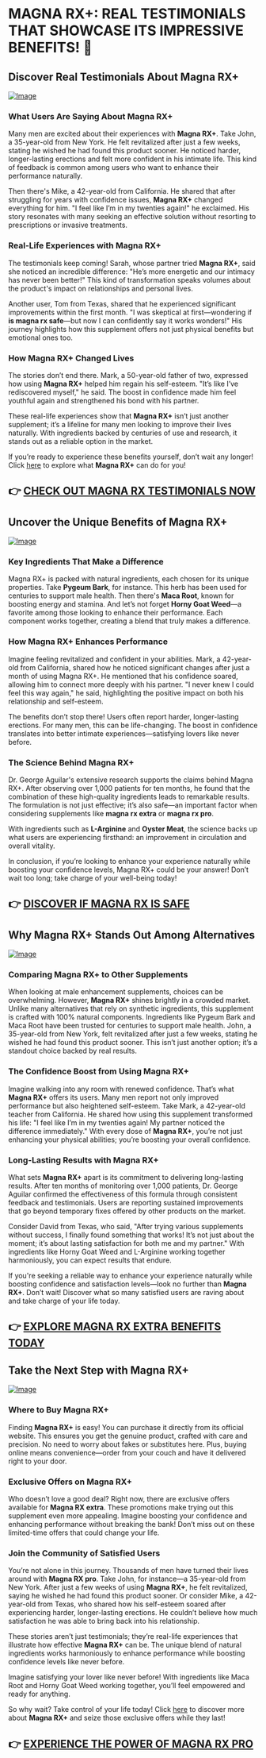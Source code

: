 # MAGNA RX+: REAL TESTIMONIALS THAT SHOWCASE ITS IMPRESSIVE BENEFITS! 🌟

## Discover Real Testimonials About Magna RX+

[![Image](https://www2.sellhealth.com/2/magnarx_01_468x80.gif)](https://gchaffi.com/9AXLZ8Tc)

### What Users Are Saying About Magna RX+
Many men are excited about their experiences with **Magna RX+**. Take John, a 35-year-old from New York. He felt revitalized after just a few weeks, stating he wished he had found this product sooner. He noticed harder, longer-lasting erections and felt more confident in his intimate life. This kind of feedback is common among users who want to enhance their performance naturally.

Then there's Mike, a 42-year-old from California. He shared that after struggling for years with confidence issues, **Magna RX+** changed everything for him. "I feel like I’m in my twenties again!" he exclaimed. His story resonates with many seeking an effective solution without resorting to prescriptions or invasive treatments.

### Real-Life Experiences with Magna RX+
The testimonials keep coming! Sarah, whose partner tried **Magna RX+**, said she noticed an incredible difference: "He’s more energetic and our intimacy has never been better!" This kind of transformation speaks volumes about the product's impact on relationships and personal lives.

Another user, Tom from Texas, shared that he experienced significant improvements within the first month. "I was skeptical at first—wondering if **is magna rx safe**—but now I can confidently say it works wonders!" His journey highlights how this supplement offers not just physical benefits but emotional ones too.

### How Magna RX+ Changed Lives
The stories don’t end there. Mark, a 50-year-old father of two, expressed how using **Magna RX+** helped him regain his self-esteem. "It’s like I’ve rediscovered myself," he said. The boost in confidence made him feel youthful again and strengthened his bond with his partner.

These real-life experiences show that **Magna RX+** isn’t just another supplement; it’s a lifeline for many men looking to improve their lives naturally. With ingredients backed by centuries of use and research, it stands out as a reliable option in the market.

If you’re ready to experience these benefits yourself, don’t wait any longer! Click [here](https://gchaffi.com/9AXLZ8Tc) to explore what **Magna RX+** can do for you!



## 👉 [CHECK OUT MAGNA RX TESTIMONIALS NOW](https://gchaffi.com/9AXLZ8Tc)

## Uncover the Unique Benefits of Magna RX+

[![Image](https://www2.sellhealth.com/2/magnarx_07_468x80.jpg)](https://gchaffi.com/9AXLZ8Tc)

### Key Ingredients That Make a Difference
Magna RX+ is packed with natural ingredients, each chosen for its unique properties. Take **Pygeum Bark**, for instance. This herb has been used for centuries to support male health. Then there's **Maca Root**, known for boosting energy and stamina. And let’s not forget **Horny Goat Weed**—a favorite among those looking to enhance their performance. Each component works together, creating a blend that truly makes a difference.

### How Magna RX+ Enhances Performance
Imagine feeling revitalized and confident in your abilities. Mark, a 42-year-old from California, shared how he noticed significant changes after just a month of using Magna RX+. He mentioned that his confidence soared, allowing him to connect more deeply with his partner. "I never knew I could feel this way again," he said, highlighting the positive impact on both his relationship and self-esteem.

The benefits don’t stop there! Users often report harder, longer-lasting erections. For many men, this can be life-changing. The boost in confidence translates into better intimate experiences—satisfying lovers like never before.

### The Science Behind Magna RX+
Dr. George Aguilar's extensive research supports the claims behind Magna RX+. After observing over 1,000 patients for ten months, he found that the combination of these high-quality ingredients leads to remarkable results. The formulation is not just effective; it’s also safe—an important factor when considering supplements like **magna rx extra** or **magna rx pro**.

With ingredients such as **L-Arginine** and **Oyster Meat**, the science backs up what users are experiencing firsthand: an improvement in circulation and overall vitality.

In conclusion, if you’re looking to enhance your experience naturally while boosting your confidence levels, Magna RX+ could be your answer! Don’t wait too long; take charge of your well-being today!



## 👉 [DISCOVER IF MAGNA RX IS SAFE](https://gchaffi.com/9AXLZ8Tc)

## Why Magna RX+ Stands Out Among Alternatives
[![Image](https://www2.sellhealth.com/2/magnarx_08_468x60.gif)](https://gchaffi.com/9AXLZ8Tc)

### Comparing Magna RX+ to Other Supplements  
When looking at male enhancement supplements, choices can be overwhelming. However, **Magna RX+** shines brightly in a crowded market. Unlike many alternatives that rely on synthetic ingredients, this supplement is crafted with 100% natural components. Ingredients like Pygeum Bark and Maca Root have been trusted for centuries to support male health. John, a 35-year-old from New York, felt revitalized after just a few weeks, stating he wished he had found this product sooner. This isn’t just another option; it’s a standout choice backed by real results.

### The Confidence Boost from Using Magna RX+  
Imagine walking into any room with renewed confidence. That’s what **Magna RX+** offers its users. Many men report not only improved performance but also heightened self-esteem. Take Mark, a 42-year-old teacher from California. He shared how using this supplement transformed his life: "I feel like I’m in my twenties again! My partner noticed the difference immediately." With every dose of **Magna RX+**, you’re not just enhancing your physical abilities; you’re boosting your overall confidence.

### Long-Lasting Results with Magna RX+  
What sets **Magna RX+** apart is its commitment to delivering long-lasting results. After ten months of monitoring over 1,000 patients, Dr. George Aguilar confirmed the effectiveness of this formula through consistent feedback and testimonials. Users are reporting sustained improvements that go beyond temporary fixes offered by other products on the market.

Consider David from Texas, who said, "After trying various supplements without success, I finally found something that works! It’s not just about the moment; it’s about lasting satisfaction for both me and my partner." With ingredients like Horny Goat Weed and L-Arginine working together harmoniously, you can expect results that endure.

If you're seeking a reliable way to enhance your experience naturally while boosting confidence and satisfaction levels—look no further than **Magna RX+**. Don’t wait! Discover what so many satisfied users are raving about and take charge of your life today.



## 👉 [EXPLORE MAGNA RX EXTRA BENEFITS TODAY](https://gchaffi.com/9AXLZ8Tc)

## Take the Next Step with Magna RX+

[![Image](https://www2.sellhealth.com/2/magnarx_icon_140x200.jpg)](https://gchaffi.com/9AXLZ8Tc)

### Where to Buy Magna RX+
Finding **Magna RX+** is easy! You can purchase it directly from its official website. This ensures you get the genuine product, crafted with care and precision. No need to worry about fakes or substitutes here. Plus, buying online means convenience—order from your couch and have it delivered right to your door.

### Exclusive Offers on Magna RX+
Who doesn’t love a good deal? Right now, there are exclusive offers available for **Magna RX extra**. These promotions make trying out this supplement even more appealing. Imagine boosting your confidence and enhancing performance without breaking the bank! Don’t miss out on these limited-time offers that could change your life.

### Join the Community of Satisfied Users
You’re not alone in this journey. Thousands of men have turned their lives around with **Magna RX pro**. Take John, for instance—a 35-year-old from New York. After just a few weeks of using **Magna RX+**, he felt revitalized, saying he wished he had found this product sooner. Or consider Mike, a 42-year-old from Texas, who shared how his self-esteem soared after experiencing harder, longer-lasting erections. He couldn’t believe how much satisfaction he was able to bring back into his relationship.

These stories aren’t just testimonials; they’re real-life experiences that illustrate how effective **Magna RX+** can be. The unique blend of natural ingredients works harmoniously to enhance performance while boosting confidence levels like never before.

Imagine satisfying your lover like never before! With ingredients like Maca Root and Horny Goat Weed working together, you’ll feel empowered and ready for anything.

So why wait? Take control of your life today! Click [here](https://gchaffi.com/9AXLZ8Tc) to discover more about **Magna RX+** and seize those exclusive offers while they last!



## 👉 [EXPERIENCE THE POWER OF MAGNA RX PRO](https://gchaffi.com/9AXLZ8Tc)